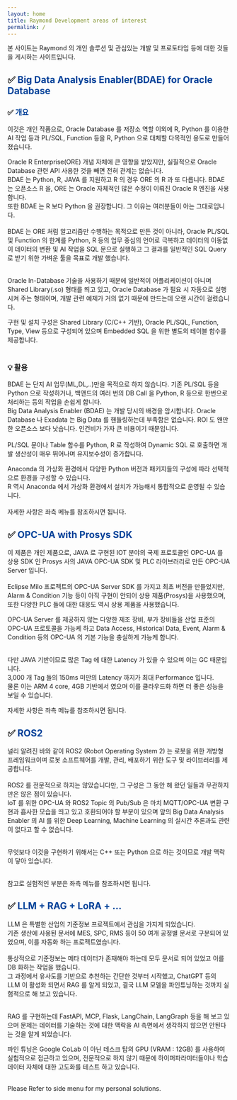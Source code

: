 ```yaml
---
layout: home
title: Raymond Development areas of interest
permalink: /
---
```

본 사이트는 Raymond 의 개인 솔루션 및 관심있는 개발 및 프로토타입 등에 대한 것들을 게시하는 사이트입니다.


## ✅<span style="color:#034299"> Big Data Analysis Enabler(BDAE) for Oracle Database

### ✅<span style="color:#034299"> 개요
이것은 개인 작품으로, Oracle Database 를 저장소 역할 이외에 R, Python 를 이용한 AI 작업 등과 PL/SQL, Function 등을 R, Python 으로 대체할 다목적인 용도로 만들어졌습니다.<br>

Oracle R Enterprise(ORE) 개념 자체에 큰 영향을 받았지만, 실질적으로 Oracle Database 관련 API 사용한 것을 빼면 전혀 관계는 없습니다.
<br>
BDAE 는 Python, R, JAVA 를 지원하고 R 의 경우 ORE 의 R 과 또 다릅니다.  BDAE 는 오픈소스 R 을, ORE 는 Oracle 자체적인 
많은 수정이 이뤄진 Oracle R 엔진을 사용합니다. <br> 또한 BDAE 는 R 보다 Python 을 권장합니다.  그 이유는 여러분들이 아는 그대로입니다. <br><br>
BDAE 는 ORE 처럼 알고리즘만 수행하는 목적으로 만든 것이 아니라, Oracle PL/SQL 및 Function 의 한계를 Python, R 등의 업무 중심의 언어로 극복하고 데이터의 이동없이 데이터의 변환 및 AI 작업을 SQL 문으로 실행하고 그 결과를 일반적인 SQL Query 로 받기 위한 가벼운 툴을 목표로 개발 했습니다.<br><br>

Oracle In-Database 기술을 사용하기 때문에 일반적이 어플리케이션이 아니며 Shared Library(.so) 형태를 띄고 있고, Oracle Database 가 필요 시 자동으로 실행시켜 주는 형태이며, 개발 관련 예제가 거의 없기 때문에 만드는데 오랜 시간이 걸렸습니다.<br>

구현 및 설치 구성은 Shared Library (C/C++ 기반), Oracle PL/SQL, Function, Type, View 등으로 구성되어 있으며 Embedded SQL 을 위한 별도의 테이블 함수를 제공합니다.<br><br>



### 💡 활용
BDAE 는 단지 AI 업무(ML,DL,..)만을 목적으로 하지 않습니다.  기존 PL/SQL 등을 Python 으로 작성하거나, 백앤드의 여러 번의 DB Call 을 Python, R 등으로 한번으로 처리하는 등의 작업을 손쉽게 합니다.<br>
Big Data Analysis Enabler (BDAE) 는 개발 당시의 배경을 암시합니다.  Oracle Database 나 Exadata 는 Big Data 를 핸들링하는데 부족함은 없습니다.  ROI 도 왠만한 오픈소스 보다 낫습니다. 인건비가 가자 큰 비용이기 때문입니다.<br>
<br>
PL/SQL 문이나 Table 함수를 Python, R 로 작성하여 Dynamic SQL 로 호출하면 개발 생산성이 매우 뛰어나며 유지보수성이 증가합니다.<br>

Anaconda 의 가상화 환경에서 다양한 Python 버전과 패키지들의 구성에 따라 선택적으로 환경을 구성할 수 있습니다.<br>
R 역시 Anaconda 에서 가상화 환경에서 설치가 가능해서 통합적으로 운영될 수 있습니다.<br><br>
자세한 사항은 좌측 메뉴를 참조하시면 됩니다.


## ✅<span style="color:#034299"> OPC-UA with Prosys SDK

이 제품은 개인 제품으로, JAVA 로 구현된 IOT 분야의 국제 프로토콜인 OPC-UA 를 상용 SDK 인 Prosys 사의 JAVA OPC-UA SDK 및 PLC 라이브러리로 만든 OPC-UA Server 입니다.<br><br>
Eclipse Milo 프로젝트의 OPC-UA Server SDK 를 가지고 최초 버전을 만들었지만, Alarm & Condition 기능 등이 아직 구현이 안되어 상용 제품(Prosys)을 사용했으며, 또한 다양한 PLC 들에 대한 대응도 역시 상용 제품을 사용했습니다.<br>

OPC-UA Server 를 제공하지 않는 다양한 제조 장비, 부가 장비들을 산업 표준의 OPC-UA 프로토콜을 가능케 하고 Data Access, Historical Data, Event, Alarm & Condition 등의 OPC-UA 의 기본 기능을 충실하게 가능케 합니다. <br><br>

다만 JAVA 기반이므로 많은 Tag 에 대한 Latency 가 있을 수 있으며 이는 GC 때문입니다.<br>
3,000 개 Tag 들의 150ms 미만의 Latency 까지가 최대 Performance 입니다.<br>
물론 이는 ARM 4 core, 4GB 기반에서 였으며 이를 클라우드화 하면 더 좋은 성능을 보일 수 있습니다. <br>

자세한 사항은 좌측 메뉴를 참조하시면 됩니다.


## ✅<span style="color:#034299"> ROS2
널리 알려진 바와 같이 ROS2 (Robot Operating System 2) 는 로봇을 위한 개방형 프레임워크이며 로봇 소프트웨어를 개발, 관리, 배포하기 위한 도구 및 라이브러리를 제공합니다.<br><br>
ROS2 를 전문적으로 하지는 않았습니다만, 그 구성은 그 동안 해 왔던 일들과 무관하지만은 않은 점이 있습니다. <br>
IoT 를 위한 OPC-UA 와 ROS2 Topic 의 Pub/Sub 은 마치 MQTT/OPC-UA 변환 구현과 흡사한 모습을 띄고 있고 호환되어야 할 부분이 있으며 앞의 Big Data Analysis Enabler 의 AI 를 위한 Deep Learning, Machine Learning 의 실시간 추론과도 관련이 없다고 할 수 없습니다.<br><br>

무엇보다 이것을 구현하기 위해서는 C++ 또는 Python 으로 하는 것이므로 개발 맥락이 닿아 있습니다. <br><br>

참고로 실험적인 부분은 좌측 메뉴를 참조하시면 됩니다.<br>

## ✅<span style="color:#034299"> LLM + RAG + LoRA + ...
LLM 은 특별한 산업의 기준정보 프로젝트에서 관심을 가지게 되었습니다. <br>
기존 생산에 사용된 문서에 MES, SPC, RMS 등이 50 여개 공정별 문서로 구분되어 있었으며, 이를 자동화 하는 프로젝트였습니다.<br><br>
통상적으로 기준정보는 메타 데이터가 존재해야 하는데 모두 문서로 되어 있었고 이를 DB 화하는 작업을 했습니다. <br>
그 과정에서 유사도를 기반으로 추천하는 간단한 것부터 시작했고, ChatGPT 등의 LLM 이 활성화 되면서 RAG 를 알게 되었고, 결국 LLM 모델을 파인튜닝하는 것까지 실험적으로 해 보고 있습니다.<br><br>

RAG 를 구현하는데 FastAPI, MCP, Flask, LangChain, LangGraph 등을 해 보고 있으며 문제는 데이터를 기술하는 것에 대한 맥락을 AI 측면에서 생각하지 않으면 안된다는 것을 알게 되었습니다.<br>

파인 튜닝은 Google CoLab 이 아닌 데스크 탑의 GPU (VRAM : 12GB) 를 사용하여 실험적으로 접근하고 있으며, 전문적으로 하지 않기 때문에 하이퍼파라미터들이나 학습 데이터 자체에 대한 고도화를 테스트 하고 있습니다. <br><br>


Please Refer to side menu for my personal solutions.
